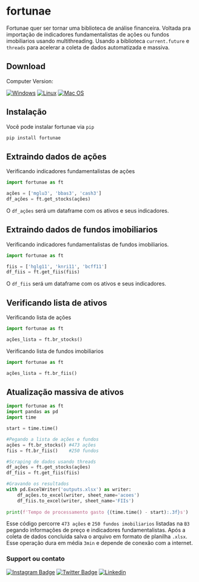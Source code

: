 # fortunae
 Fortunae quer ser tornar uma biblioteca de análise financeira. Voltada pra importação de indicadores fundamentalistas de ações ou fundos imobiliarios usando multithreading. Usando a biblioteca `current.future` e `threads` para acelerar a coleta de dados automatizada e massiva.

## Download

Computer Version:

[![Windows](https://img.shields.io/badge/Windows-0078D6?style=for-the-badge&logo=windows&logoColor=white)](https://github.com/seu-usuario/seu-repositorio/releases)
[![Linux](https://img.shields.io/badge/Linux-FF6600?style=for-the-badge&logo=linux&logoColor=white)](https://github.com/seu-usuario/seu-repositorio/releases)
[![Mac OS](https://img.shields.io/badge/mac%20os-000000?style=for-the-badge&logo=macos&logoColor=F0F0F0)](https://github.com/seu-usuario/seu-repositorio/releases)

## Instalação

Você pode instalar fortunae via `pip`

```md
pip install fortunae
```
## Extraindo dados de ações
Verificando indicadores fundamentalistas de ações

```python
import fortunae as ft

ações = ['mglu3', 'bbas3', 'cash3']
df_ações = ft.get_stocks(ações)
```
O `df_ações` será um dataframe com os ativos e seus indicadores.

## Extraindo dados de fundos imobiliarios

Verificando indicadores fundamentalistas de fundos imobiliarios.

```python
import fortunae as ft

fiis = ['hglg11', 'knri11', 'bcff11']
df_fiis = ft.get_fiis(fiis)
```
O `df_fiis` será um dataframe com os ativos e seus indicadores.

## Verificando lista de ativos
Verificando lista de ações
```python
import fortunae as ft

ações_lista = ft.br_stocks()
```
Verificando lista de fundos imobiliarios
```python
import fortunae as ft

ações_lista = ft.br_fiis()
```

## Atualização massiva de ativos

```python
import fortunae as ft
import pandas as pd
import time 

start = time.time()

#Pegando a lista de ações e fundos
ações = ft.br_stocks() #473 ações
fiis = ft.br_fiis()    #250 fundos

#Scraping de dados usando threads
df_ações = ft.get_stocks(ações)
df_fiis = ft.get_fiis(fiis)

#Gravando os resultados
with pd.ExcelWriter('outputs.xlsx') as writer:  
    df_ações.to_excel(writer, sheet_name='acoes')
    df_fiis.to_excel(writer, sheet_name='FIIs')
    
print(f'Tempo de processamento gasto {(time.time() - start):.3f}s')
```
Esse código percorre `473 ações` e `250 fundos imobiliarios` listadas na `B3` pegando informações de 
preço e indicadores fundamentalistas. Após a coleta de dados concluida salva o arquivo em formato de planilha `.xlsx`. Esse operação dura em média `3min` e depende de conexão com a internet.

### Support ou contato

[![Instagram Badge](https://img.shields.io/badge/Instagram-E4405F?style=for-the-badge&logo=instagram&logoColor=white)](https://www.instagram.com/arthurchabole/)
[![Twitter Badge](https://img.shields.io/badge/Twitter-1DA1F2?style=for-the-badge&logo=twitter&logoColor=white)](https://twitter.com/Arthur__Chabole)
[![Linkedin](https://img.shields.io/badge/LinkedIn-0077B5?style=for-the-badge&logo=linkedin&logoColor=white)](https://www.linkedin.com/in/arthur-chabole-1589a8149/)
